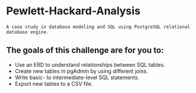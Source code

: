 # Pewlett-Hackard-Analysis
    A case study in database modeling and SQL using PostgreSQL relational database engine.

## The goals of this challenge are for you to:

* Use an ERD to understand relationships between SQL tables.
* Create new tables in pgAdmin by using different joins.
* Write basic- to intermediate-level SQL statements.
* Export new tables to a CSV file.

